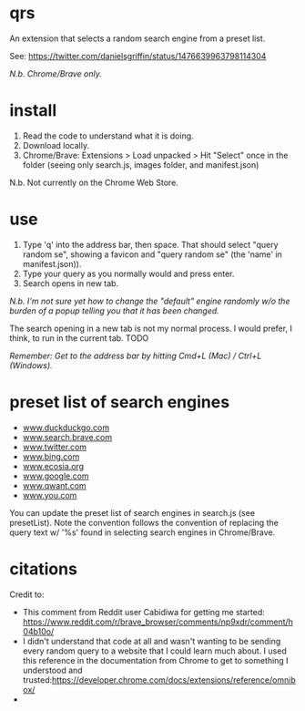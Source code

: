 # qrs

An extension that selects a random search engine from a preset list.

See: https://twitter.com/danielsgriffin/status/1476639963798114304

_N.b. Chrome/Brave only._

# install

1. Read the code to understand what it is doing.
2. Download locally.
3. Chrome/Brave: Extensions > Load unpacked > Hit "Select" once in the folder (seeing only search.js, images folder, and manifest.json)

N.b. Not currently on the Chrome Web Store.

# use

1. Type 'q' into the address bar, then space. That should select "query random se", showing a favicon and "query random se" (the 'name' in manifest.json)).
2. Type your query as you normally would and press enter.
3. Search opens in new tab. 

_N.b. I'm not sure yet how to change the "default" engine randomly w/o the burden of a popup telling you that it has been changed._

The search opening in a new tab is not my normal process. I would prefer, I think, to run in the current tab. TODO

_Remember: Get to the address bar by hitting Cmd+L (Mac) / Ctrl+L (Windows)._

# preset list of search engines

- www.duckduckgo.com
- www.search.brave.com
- www.twitter.com
- www.bing.com
- www.ecosia.org
- www.google.com
- www.qwant.com
- www.you.com

You can update the preset list of search engines in search.js (see presetList). Note the convention follows the convention of replacing the query text w/ '%s' found in selecting search engines in Chrome/Brave.

# citations

Credit to:

- This comment from Reddit user Cabidiwa for getting me started: https://www.reddit.com/r/brave_browser/comments/np9xdr/comment/h04b10o/
- I didn't understand that code at all and wasn't wanting to be sending every random query to a website that I could learn much about. I used this reference in the documentation from Chrome to get to something I understood and trusted:https://developer.chrome.com/docs/extensions/reference/omnibox/
- 
